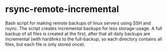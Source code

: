 rsync-remote-incremental
==========================
Bash script for making remote backups of linux servers using SSH and rsync. The script creates incremental backups for less storage-usage.
A full backup of all files is created at the first, after that all daily backups are incremental (with hardlinks to the full-backup, so each directory contains all files, but each file is only stored once).


